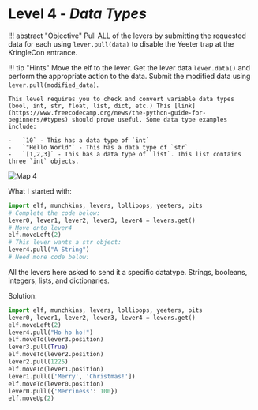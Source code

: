 # Level 4 - *Data Types*

!!! abstract "Objective"
    Pull ALL of the levers by submitting the requested data for each using `lever.pull(data)` to disable the Yeeter trap at the KringleCon entrance.

!!! tip "Hints"
    Move the elf to the lever. Get the lever data `lever.data()` and perform the appropriate action to the data. Submit the modified data using `lever.pull(modified_data)`.

    This level requires you to check and convert variable data types (bool, int, str, float, list, dict, etc.) This [link](https://www.freecodecamp.org/news/the-python-guide-for-beginners/#types) should prove useful. Some data type examples include:

    -   `10` - This has a data type of `int`
    -   `"Hello World"` - This has a data type of `str`
    -   `[1,2,3]` - This has a data type of `list`. This list contains three `int` objects.

![Map 4](/img/term_tec/img6.png)

What I started with:
```python
import elf, munchkins, levers, lollipops, yeeters, pits
# Complete the code below:
lever0, lever1, lever2, lever3, lever4 = levers.get()
# Move onto lever4
elf.moveLeft(2)
# This lever wants a str object:
lever4.pull("A String")
# Need more code below:
```

All the levers here asked to send it a specific datatype. Strings, booleans, integers, lists, and dictionaries.

Solution:
```python
import elf, munchkins, levers, lollipops, yeeters, pits
lever0, lever1, lever2, lever3, lever4 = levers.get()
elf.moveLeft(2)
lever4.pull("Ho ho ho!")
elf.moveTo(lever3.position)
lever3.pull(True)
elf.moveTo(lever2.position)
lever2.pull(1225)
elf.moveTo(lever1.position)
lever1.pull(['Merry', 'Christmas!'])
elf.moveTo(lever0.position)
lever0.pull({'Merriness': 100})
elf.moveUp(2)
```